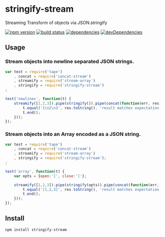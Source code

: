 # stringify-stream

Streaming Transform of objects via JSON.stringify

[![npm version][3]][4] [![build status][1]][2] [![dependencies][5]][6] [![devDependencies][7]][8]

## Usage

### Stream objects into newline separated JSON strings.

```js
var test = require('tape')
    , concat = require('concat-stream')
    , streamify = require('stream-array')
    , stringify = require('stringify-stream')
;

test('newlines', function(t) {
    streamify([1,2,3]).pipe(stringify()).pipe(concat(function(err, res) {
        t.equal('1\n2\n3', res.toString(), 'result matches expectation');
        t.end();
    }));
});
```

### Stream objects into an Array encoded as a JSON string.

```js
var test = require('tape')
    , concat = require('concat-stream')
    , streamify = require('stream-array')
    , stringify = require('stringify-stream');
;

test('array', function(t) {
    var opts = {open:'[', close:']'};

    streamify([1,2,3]).pipe(stringify(opts)).pipe(concat(function(err, res) {
        t.equal('[1,2,3]', res.toString(), 'result matches expectation');
        t.end();
    }));
});
```

## Install

```
npm install stringify-stream
```

  [1]: https://api.travis-ci.org/mimetnet/node-stringify-stream.svg
  [2]: https://travis-ci.org/mimetnet/node-stringify-stream
  [3]: https://badge.fury.io/js/stringify-stream.svg
  [4]: https://badge.fury.io/js/stringify-stream
  [5]: https://david-dm.org/mimetnet/node-stringify-stream.svg
  [6]: https://david-dm.org/mimetnet/node-stringify-stream
  [7]: https://david-dm.org/mimetnet/node-stringify-stream/dev-status.svg?#info=devDependencies
  [8]: https://david-dm.org/mimetnet/node-stringify-stream/#info=devDependencies

